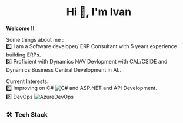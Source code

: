 <h1 align="center">Hi 👋, I'm Ivan</h1>

<b>Welcome !! </b><br/>
  

Some things about me :<br/>
:one: I am a Software developer/ ERP Consultant with 5 years experience building ERPs.<br/>
:two: Proficient with Dynamics NAV Devlopment with CAL/CSIDE and Dynamics Business Central Development in AL.<br/>

Current Interests:<br/>
:one: Improving on C# ![C#](https://img.shields.io/badge/C%23-C%23-green) and ASP.NET and API Development. <br/>
2️⃣ DevOps ![AzureDevOps](https://img.shields.io/badge/-AzureDevOps-05122A?style=flat&logo=Azure)&nbsp; <br/>


### 🛠 &nbsp;Tech Stack


<!---
ivanonchuru/ivanonchuru is a ✨ special ✨ repository because its `README.md` (this file) appears on your GitHub profile.
You can click the Preview link to take a look at your changes.
--->
